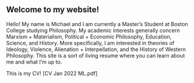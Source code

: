 ## Welcome to my website!

Hello! My name is Michael and I am currently a Master’s Student at Boston College studying Philosophy. My academic interests generally concern Marxism + Materialism, Political + Economic Philosophy, Education, Science, and History. More specifically, I am interested in theories of Ideology, Violence, Alienation + Interpellation, and the History of Western Philosophy. This site is a sort of living resume where you can learn about me and what I’m up to.

This is my CV! [CV Jan 2022 ML.pdf]
